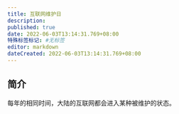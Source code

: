 ```yaml
---
title: 互联网维护日
description:
published: true
date: 2022-06-03T13:14:31.769+08:00
特殊标签标记: #无标签
editor: markdown
dateCreated: 2022-06-03T13:14:31.769+08:00
---
```


## 简介

每年的相同时间，大陆的互联网都会进入某种被维护的状态。


